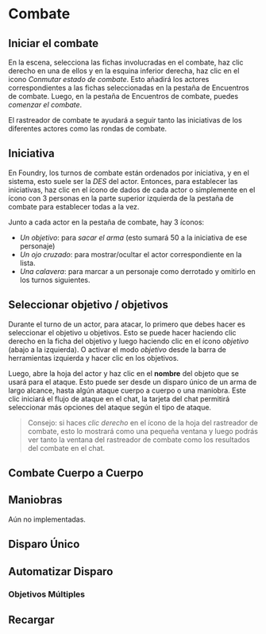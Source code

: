 # Combate

## Iniciar el combate

En la escena, selecciona las fichas involucradas en el combate, haz clic derecho en una de ellos y en la esquina inferior derecha, haz clic en el icono _Conmutar estado de combate_. Esto añadirá los actores correspondientes a las fichas seleccionadas en la pestaña de Encuentros de combate.
Luego, en la pestaña de Encuentros de combate, puedes _comenzar el combate_.

El rastreador de combate te ayudará a seguir tanto las iniciativas de los diferentes actores como las rondas de combate.

## Iniciativa

En Foundry, los turnos de combate están ordenados por iniciativa, y en el sistema, esto suele ser la _DES_ del actor. Entonces, para establecer las iniciativas, haz clic en el ícono de dados de cada actor o simplemente en el ícono con 3 personas en la parte superior izquierda de la pestaña de combate para establecer todas a la vez.

Junto a cada actor en la pestaña de combate, hay 3 íconos:

- _Un objetivo_: para _sacar el arma_ (esto sumará 50 a la iniciativa de ese personaje)
- _Un ojo cruzado_: para mostrar/ocultar el actor correspondiente en la lista.
- _Una calavera_: para marcar a un personaje como derrotado y omitirlo en los turnos siguientes.

## Seleccionar objetivo / objetivos

Durante el turno de un actor, para atacar, lo primero que debes hacer es seleccionar el objetivo u objetivos. Esto se puede hacer haciendo clic derecho en la ficha del objetivo y luego haciendo clic en el ícono _objetivo_ (abajo a la izquierda). O activar el modo _objetivo_ desde la barra de herramientas izquierda y hacer clic en los objetivos.

Luego, abre la hoja del actor y haz clic en el **nombre** del objeto que se usará para el ataque. Esto puede ser desde un disparo único de un arma de largo alcance, hasta algún ataque cuerpo a cuerpo o una maniobra.
Este clic iniciará el flujo de ataque en el chat, la tarjeta del chat permitirá seleccionar más opciones del ataque según el tipo de ataque.

> Consejo: si haces _clic derecho_ en el ícono de la hoja del rastreador de combate, esto lo mostrará como una pequeña ventana y luego podrás ver tanto la ventana del rastreador de combate como los resultados del combate en el chat.

## Combate Cuerpo a Cuerpo

## Maniobras

Aún no implementadas.

## Disparo Único

## Automatizar Disparo

### Objetivos Múltiples

## Recargar

